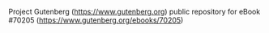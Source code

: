Project Gutenberg (https://www.gutenberg.org) public repository for
eBook #70205 (https://www.gutenberg.org/ebooks/70205)

